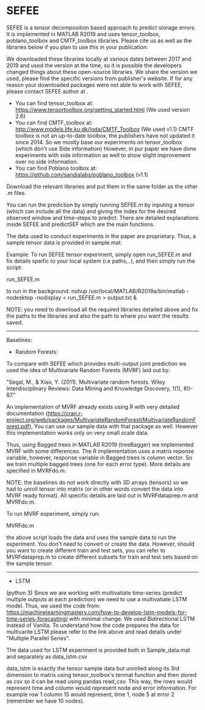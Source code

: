 # SEFEE

SEFEE is a tensor decomposition based approach to predict storage errors. It is implemented in MATLAB R2019 and uses tensor_toolbox, poblano_toolbox and CMTF_toolbox libraries. Please cite us as well as the libraries below if you plan to use this in your publication:

We downloaded these libraries locally at various dates between 2017 and 2019 and used the version at the time, so it is possible the developers changed things about these open-source libraries. We share the version we used, please find the specific versions from publisher's website. If for any reason your downloaded packages were not able to work with SEFEE, please contact SEFEE author at <placeholder>. 

- You can find tensor_toolbox at: https://www.tensortoolbox.org/getting_started.html (We used version 2.6)
- You can find CMTF_toolbox at: http://www.models.life.ku.dk/joda/CMTF_Toolbox (We used v1.1) CMTF toolbox is not an up-to-date toolbox, the publishers have not updated it since 2014. So we mostly base our experiments on tensor_toolbox (which don't use Side information) However, in pur paper we have done experiments with side information as well to show slight improvement over no side information. 
- You can find Poblano toolbox at: https://github.com/sandialabs/poblano_toolbox (v1.1)

Download the relevant libraries and put them in the same folder as the other .m files. 

You can run the prediction by simply running SEFEE.m by inputing a tensor (which can include all the data) and giving the index for the desired observed window and time-steps to predict. There are detailed explanations inside SEFEE and predictSEF which are the main functions.

The data used to conduct experiments in the paper are proprietary. Thus, a sample tensor data is provided in sample.mat.

Example:
To run SEFEE tensor experiment, simply open run_SEFEE.m and fix details speific to your local system (i.e paths,..), and then simply run the script:

run_SEFEE.m

to run in the background:
nohup /usr/local/MATLAB/R2019a/bin/matlab -nodesktop -nodisplay < run_SEFEE.m > output.txt &

NOTE: you need to download all the required libraries detailed above and fix the paths to the libraries and also the path to where you want the results saved. 

---------------------------------------------------------------------------------------------------------

Baselines:

- Random Forests:

To compare with SEFEE which provides multi-output joint prediction we used the idea of Multivariate Random Forests (MVRF) laid out by:

"Segal, M., & Xiao, Y. (2011). Multivariate random forests. Wiley Interdisciplinary Reviews: Data Mining and Knowledge Discovery, 1(1), 80-87."

An implementation of MVRF already exists using R with very detailed documentation (https://cran.r-project.org/web/packages/MultivariateRandomForest/MultivariateRandomForest.pdf), You can use our sample data with that package as well. However this implementation works only on very small scale data. 

Thus, using Bagged trees in MATLAB R2019 (treeBagger) we implemented MVRF with some differences. The R implementation uses a matrix reponse variable, however, response variable in Bagged trees is column vector. So we train multiple bagged trees (one for each error type). More details are specified in MVRFdo.m.

NOTE: the baselines do not work directly with 3D arrays (tensors) so we had to unroll tensor into matrix (or in other words convert the data into MVRF ready format). All specific details are laid out in MVRFdataprep.m and MVRFdo.m.

To run MVRF experiment, simply run:

MVRFdo.m

the above script loads the data and uses the sample data to run the experiment. You don't need to convert or create the data. However, should you want to create different train and test sets, you can refer to MVRFdataprep.m to create different subsets for train and test sets based on the sample tensor.

----------------------------------------------------------------------------------------------------

- LSTM

(python 3)
Since we are working with multivatiate time-series (predict multiple outputs at each prediction) we need to use a multivatiate LSTM model. Thus, we used the code from: https://machinelearningmastery.com/how-to-develop-lstm-models-for-time-series-forecasting/  with minimal change. We used Bidirectional LSTM instead of Vanilla. To understand how the code prepares the data for multivarite LSTM please refer to the link above and read details under "Multiple Parallel Series".

The data used for LSTM experiment is provided both in Sample_data.mat and separately as data_lstm.csv

data_lstm is exactly the tensor sample data but unrolled along its 3rd dimension to matrix using tensor_toolbox's tenmat function and then stored as csv so it can be read using pandas read_csv. This way, the rows would represent time and column would represent node and error information. For example row 1 column 15 would represent, time 1, node 5 at error 2 (remember we have 10 nodes).



